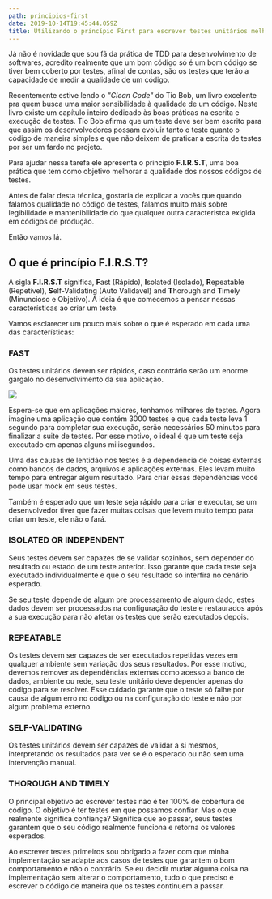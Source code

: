 ```yaml
---
path: principios-first
date: 2019-10-14T19:45:44.059Z
title: Utilizando o princípio First para escrever testes unitários melhores
---
```

Já não é novidade que sou fã da prática de TDD para desenvolvimento de softwares, acredito realmente que um bom código só é um bom código se tiver bem coberto por testes, afinal de contas, são os testes que terão a capacidade de medir a qualidade de um código.

Recentemente estive lendo o _"Clean Code"_ do Tio Bob, um livro excelente pra quem busca uma maior sensibilidade à qualidade de um código. Neste livro existe um capítulo inteiro dedicado às boas práticas na escrita e execução de testes. Tio Bob afirma que um teste deve ser bem escrito para que assim os desenvolvedores possam evoluir tanto o teste quanto o código de maneira simples e que não deixem de praticar a escrita de testes por ser um fardo no projeto.

Para ajudar nessa tarefa ele apresenta o principio **F.I.R.S.T**, uma boa prática que tem como objetivo melhorar a qualidade dos nossos códigos de testes.

Antes de falar desta técnica, gostaria de explicar a vocês que quando falamos qualidade no código de testes, falamos muito mais sobre legibilidade e mantenibilidade do que qualquer outra caracteristca exigida em códigos de produção.

Então vamos lá.

## O que é princípio F.I.R.S.T?

A sigla **F.I.R.S.T** significa, **F**ast (Rápido), **I**solated (Isolado), **R**epeatable (Repetivel), **S**elf-Validating (Auto Validavel) and **T**horough and **T**imely (Minuncioso e Objetivo). A ideia é que comecemos a pensar nessas características ao criar um teste.

Vamos esclarecer um pouco mais sobre o que é esperado em cada uma das características:

### FAST

Os testes unitários devem ser rápidos, caso contrário serão um enorme gargalo no desenvolvimento da sua aplicação.

![](/assets/giphy.gif)

Espera-se que em aplicações maiores, tenhamos milhares de testes. Agora imagine uma aplicação que contém 3000 testes e que cada teste leva 1 segundo para completar sua execução, serão necessários 50 minutos para finalizar a suite de testes. Por esse motivo, o ideal é que um teste seja executado em apenas alguns milisegundos.

Uma das causas de lentidão nos testes é a dependência de coisas externas como bancos de dados, arquivos e aplicações externas. Eles levam muito tempo para entregar algum resultado. Para criar essas dependências você pode usar mock em seus testes.

Também é esperado que um teste seja rápido para criar e executar, se um desenvolvedor tiver que fazer muitas coisas que levem muito tempo para criar um teste, ele não o fará.

### ISOLATED OR INDEPENDENT

Seus testes devem ser capazes de se validar sozinhos, sem depender do resultado ou estado de um teste anterior. Isso garante que cada teste seja executado individualmente e que o seu resultado só interfira no cenário esperado.

Se seu teste depende de algum pre processamento de algum dado, estes dados devem ser processados na configuração do teste e restaurados após a sua execução para não afetar os testes que serão executados depois.

### REPEATABLE

Os testes devem ser capazes de ser executados repetidas vezes em qualquer ambiente sem variação dos seus resultados. Por esse motivo, devemos remover as dependências externas como acesso a banco de dados, ambiente ou rede, seu teste unitário deve depender apenas do código para se resolver. Esse cuidado garante que o teste só falhe por causa de algum erro no código ou na configuração do teste e não por algum problema externo.

### SELF-VALIDATING

Os testes unitários devem ser capazes de validar a si mesmos, interpretando os resultados para ver se é o esperado ou não sem uma intervenção manual.

### THOROUGH AND TIMELY

O principal objetivo ao escrever testes não é ter 100% de cobertura de código. O objetivo é ter testes em que possamos confiar. Mas o que realmente significa confiança? Significa que ao passar, seus testes garantem que o seu código realmente funciona e retorna os valores esperados.

Ao escrever testes primeiros sou obrigado a fazer com que minha implementação se adapte aos casos de testes que garantem o bom comportamento e não o contrário. Se eu decidir mudar alguma coisa na implementação sem alterar o comportamento, tudo o que preciso é escrever o código de maneira que os testes continuem a passar.
